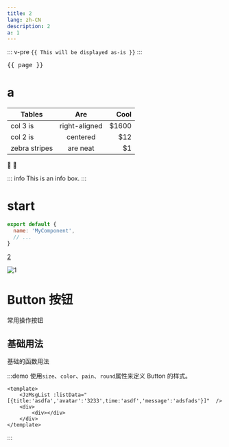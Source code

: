 ```yaml
---
title: 2
lang: zh-CN
description: 2
a: 1
---
```


::: v-pre
`{{ This will be displayed as-is }}`
:::


<script setup lang="ts">
import { useData } from 'vitepress'
import A from "../components/a.vue"
const { page } = useData()
</script>

<pre>{{ page }}</pre>
# a 

<A />

| Tables        | Are           | Cool  |
| ------------- |:-------------:| -----:|
| col 3 is      | right-aligned | $1600 |
| col 2 is      | centered      |   $12 |
| zebra stripes | are neat      |    $1 |

:tada: :100:

::: info
This is an info box.
:::
# start
```js
export default {
  name: 'MyComponent',
  // ...
}
```
[2](./test/2.md)

![1](/public/1.jpg)








# Button 按钮
常用操作按钮

## 基础用法

基础的函数用法

:::demo 使用`size`、`color`、`pain`、`round`属性来定义 Button 的样式。

```vue
<template>
    <JzMsgList :listData="[{title:'asdfa','avatar':'3233',time:'asdf','message':'adsfads'}]"  />
    <div>
        <div></div>
    </div>
</template>
```
:::
